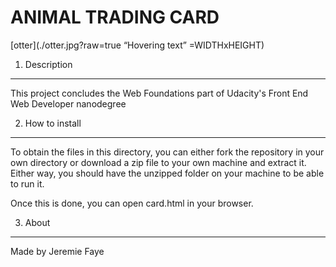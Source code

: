 ANIMAL TRADING CARD
===================

[otter](./otter.jpg?raw=true “Hovering text” =WIDTHxHEIGHT)


1. Description
----------------
This project concludes the Web Foundations part of Udacity's Front End Web Developer nanodegree


2. How to install
-------------------
To obtain the files in this directory, you can either fork the repository in your own directory or download a zip file to your own machine and extract it. Either way, you should have the unzipped folder on your machine to be able to run it.

Once this is done, you can open card.html in your browser.


3. About
--------
Made by Jeremie Faye
